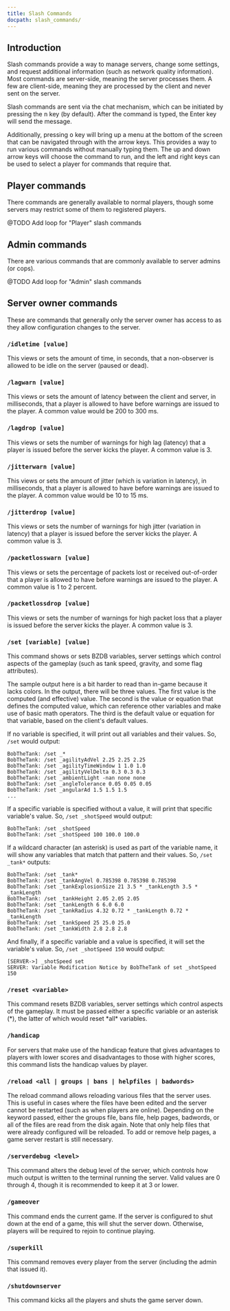 ```yaml
---
title: Slash Commands
docpath: slash_commands/
---
```


## Introduction

Slash commands provide a way to manage servers, change some settings, and request additional information (such as network quality information). Most commands are server-side, meaning the server processes them. A few are client-side, meaning they are processed by the client and never sent on the server.

Slash commands are sent via the chat mechanism, which can be initiated by pressing the <kbd>n</kbd> key (by default). After the command is typed, the Enter key will send the message.

Additionally, pressing <kbd>o</kbd> key will bring up a menu at the bottom of the screen that can be navigated through with the arrow keys. This provides a way to run various commands without manually typing them. The up and down arrow keys will choose the command to run, and the left and right keys can be used to select a player for commands that require that.

## Player commands

There commands are generally available to normal players, though some servers may restrict some of them to registered players.

@TODO Add loop for "Player" slash commands

## Admin commands

There are various commands that are commonly available to server admins (or cops).

@TODO Add loop for "Admin" slash commands

## Server owner commands

These are commands that generally only the server owner has access to as they allow configuration changes to the server.

### `/idletime [value]`

This views or sets the amount of time, in seconds, that a non-observer is allowed to be idle on the server (paused or dead).

### `/lagwarn [value]`

This views or sets the amount of latency between the client and server, in milliseconds, that a player is allowed to have before warnings are issued to the player. A common value would be 200 to 300 ms.

### `/lagdrop [value]`

This views or sets the number of warnings for high lag (latency) that a player is issued before the server kicks the player. A common value is 3.

### `/jitterwarn [value]`

This views or sets the amount of jitter (which is variation in latency), in milliseconds, that a player is allowed to have before warnings are issued to the player. A common value would be 10 to 15 ms.

### `/jitterdrop [value]`

This views or sets the number of warnings for high jitter (variation in latency) that a player is issued before the server kicks the player. A common value is 3.

### `/packetlosswarn [value]`

This views or sets the percentage of packets lost or received out-of-order that a player is allowed to have before warnings are issued to the player. A common value is 1 to 2 percent.

### `/packetlossdrop [value]`

This views or sets the number of warnings for high packet loss that a player is issued before the server kicks the player. A common value is 3.

### `/set [variable] [value]`

This command shows or sets BZDB variables, server settings which control aspects of the gameplay (such as tank speed, gravity, and some flag attributes).

The sample output here is a bit harder to read than in-game because it lacks colors. In the output, there will be three values. The first value is the computed (and effective) value. The second is the value or equation that defines the computed value, which can reference other variables and make use of basic math operators. The third is the default value or equation for that variable, based on the client's default values.

If no variable is specified, it will print out all variables and their values. So, `/set` would output:

```
BobTheTank: /set _*
BobTheTank: /set _agilityAdVel 2.25 2.25 2.25
BobTheTank: /set _agilityTimeWindow 1 1.0 1.0
BobTheTank: /set _agilityVelDelta 0.3 0.3 0.3
BobTheTank: /set _ambientLight -nan none none
BobTheTank: /set _angleTolerance 0.05 0.05 0.05
BobTheTank: /set _angularAd 1.5 1.5 1.5
...
```

If a specific variable is specified without a value, it will print that specific variable's value. So, `/set _shotSpeed` would output:

```
BobTheTank: /set _shotSpeed
BobTheTank: /set _shotSpeed 100 100.0 100.0
```

If a wildcard character (an asterisk) is used as part of the variable name, it will show any variables that match that pattern and their values. So, `/set _tank*` outputs:

```
BobTheTank: /set _tank*
BobTheTank: /set _tankAngVel 0.785398 0.785398 0.785398
BobTheTank: /set _tankExplosionSize 21 3.5 * _tankLength 3.5 * _tankLength
BobTheTank: /set _tankHeight 2.05 2.05 2.05
BobTheTank: /set _tankLength 6 6.0 6.0
BobTheTank: /set _tankRadius 4.32 0.72 * _tankLength 0.72 * _tankLength
BobTheTank: /set _tankSpeed 25 25.0 25.0
BobTheTank: /set _tankWidth 2.8 2.8 2.8
```

And finally, if a specific variable and a value is specified, it will set the variable's value. So, `/set _shotSpeed 150` would output:

```
[SERVER->] _shotSpeed set
SERVER: Variable Modification Notice by BobTheTank of set _shotSpeed 150
```

### `/reset <variable>`

This command resets BZDB variables, server settings which control aspects of the gameplay. It must be passed either a specific variable or an asterisk (*), the latter of which would reset *all\* variables.

### `/handicap`

For servers that make use of the handicap feature that gives advantages to players with lower scores and disadvantages to those with higher scores, this command lists the handicap values by player.

### `/reload <all | groups | bans | helpfiles | badwords>`

The reload command allows reloading various files that the server uses. This is useful in cases where the files have been edited and the server cannot be restarted (such as when players are online). Depending on the keyword passed, either the groups file, bans file, help pages, badwords, or all of the files are read from the disk again. Note that only help files that were already configured will be reloaded. To add or remove help pages, a game server restart is still necessary.

### `/serverdebug <level>`

This command alters the debug level of the server, which controls how much output is written to the terminal running the server. Valid values are 0 through 4, though it is recommended to keep it at 3 or lower.

### `/gameover`

This command ends the current game. If the server is configured to shut down at the end of a game, this will shut the server down. Otherwise, players will be required to rejoin to continue playing.

### `/superkill`

This command removes every player from the server (including the admin that issued it).

### `/shutdownserver`

This command kicks all the players and shuts the game server down.
